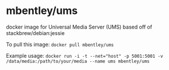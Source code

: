 mbentley/ums
==================

docker image for Universal Media Server (UMS)
based off of stackbrew/debian:jessie

To pull this image:
`docker pull mbentley/ums`

Example usage:
`docker run -i -t --net="host" -p 5001:5001 -v /data/media:/path/to/your/media --name ums mbentley/ums`
